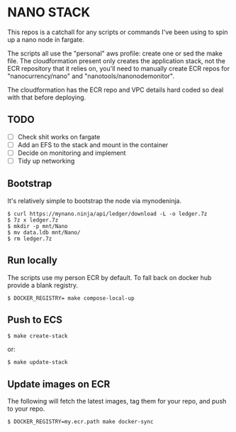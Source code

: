 # NANO STACK

This repos is a catchall for any scripts or commands I've been using to spin up a nano node in fargate.

The scripts all use the "personal" aws profile: create one or sed the make file.
The cloudformation present only creates the application stack, not the ECR repository that it relies on, you'll need
to manually create ECR repos for "nanocurrency/nano" and "nanotools/nanonodemonitor".

The cloudformation has the ECR repo and VPC details hard coded so deal with that before deploying.

## TODO

* [ ] Check shit works on fargate
* [ ] Add an EFS to the stack and mount in the container
* [ ] Decide on monitoring and implement
* [ ] Tidy up networking

## Bootstrap

It's relatively simple to bootstrap the node via mynodeninja.
```
$ curl https://mynano.ninja/api/ledger/download -L -o ledger.7z
$ 7z x ledger.7z
$ mkdir -p mnt/Nano
$ mv data.ldb mnt/Nano/
$ rm ledger.7z
```

## Run locally

The scripts use my person ECR by default.  To fall back on docker hub provide a blank registry.
```
$ DOCKER_REGISTRY= make compose-local-up
```


## Push to ECS

```
$ make create-stack
```
or:
```
$ make update-stack
```


## Update images on ECR

The following will fetch the latest images, tag them for your repo, and push to your repo.
```
$ DOCKER_REGISTRY=my.ecr.path make docker-sync
```

